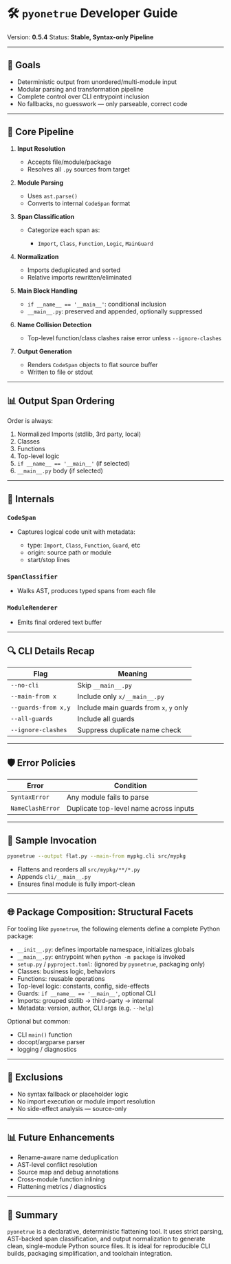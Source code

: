 # 🛠️ `pyonetrue` Developer Guide

Version: **0.5.4**
Status: **Stable, Syntax-only Pipeline**

---

## 🌟 Goals

* Deterministic output from unordered/multi-module input
* Modular parsing and transformation pipeline
* Complete control over CLI entrypoint inclusion
* No fallbacks, no guesswork — only parseable, correct code

---

## 🚀 Core Pipeline

1. **Input Resolution**

   * Accepts file/module/package
   * Resolves all `.py` sources from target

2. **Module Parsing**

   * Uses `ast.parse()`
   * Converts to internal `CodeSpan` format

3. **Span Classification**

   * Categorize each span as:

     * `Import`, `Class`, `Function`, `Logic`, `MainGuard`

4. **Normalization**

   * Imports deduplicated and sorted
   * Relative imports rewritten/eliminated

5. **Main Block Handling**

   * `if __name__ == '__main__'`: conditional inclusion
   * `__main__.py`: preserved and appended, optionally suppressed

6. **Name Collision Detection**

   * Top-level function/class clashes raise error unless `--ignore-clashes`

7. **Output Generation**

   * Renders `CodeSpan` objects to flat source buffer
   * Written to file or stdout

---

## 📊 Output Span Ordering

Order is always:

1. Normalized Imports (stdlib, 3rd party, local)
2. Classes
3. Functions
4. Top-level logic
5. `if __name__ == '__main__'` (if selected)
6. `__main__.py` body (if selected)

---

## 🤷 Internals

### `CodeSpan`

* Captures logical code unit with metadata:

  * type: `Import`, `Class`, `Function`, `Guard`, etc
  * origin: source path or module
  * start/stop lines

### `SpanClassifier`

* Walks AST, produces typed spans from each file

### `ModuleRenderer`

* Emits final ordered text buffer

---

## 🔍 CLI Details Recap

| Flag                | Meaning                                |
| ------------------- | -------------------------------------- |
| `--no-cli`          | Skip `__main__.py`                     |
| `--main-from x`     | Include only `x/__main__.py`           |
| `--guards-from x,y` | Include main guards from `x`, `y` only |
| `--all-guards`      | Include all guards                     |
| `--ignore-clashes`  | Suppress duplicate name check          |

---

## 🛡️ Error Policies

| Error            | Condition                              |
| ---------------- | -------------------------------------- |
| `SyntaxError`    | Any module fails to parse              |
| `NameClashError` | Duplicate top-level name across inputs |

---

## 🔄 Sample Invocation

```bash
pyonetrue --output flat.py --main-from mypkg.cli src/mypkg
```

* Flattens and reorders all `src/mypkg/**/*.py`
* Appends `cli/__main__.py`
* Ensures final module is fully import-clean

---

## 🌐 Package Composition: Structural Facets

For tooling like `pyonetrue`, the following elements define a complete Python package:

* `__init__.py`: defines importable namespace, initializes globals
* `__main__.py`: entrypoint when `python -m package` is invoked
* `setup.py` / `pyproject.toml`: (ignored by `pyonetrue`, packaging only)
* Classes: business logic, behaviors
* Functions: reusable operations
* Top-level logic: constants, config, side-effects
* Guards: `if __name__ == '__main__'`, optional CLI
* Imports: grouped stdlib → third-party → internal
* Metadata: version, author, CLI args (e.g. `--help`)

Optional but common:

* CLI `main()` function
* docopt/argparse parser
* logging / diagnostics

---

## 🚫 Exclusions

* No syntax fallback or placeholder logic
* No import execution or module import resolution
* No side-effect analysis — source-only

---

## 📊 Future Enhancements

* Rename-aware name deduplication
* AST-level conflict resolution
* Source map and debug annotations
* Cross-module function inlining
* Flattening metrics / diagnostics

---

## 🎯 Summary

`pyonetrue` is a declarative, deterministic flattening tool. It uses strict parsing, AST-backed span classification, and output normalization to generate clean, single-module Python source files. It is ideal for reproducible CLI builds, packaging simplification, and toolchain integration.
